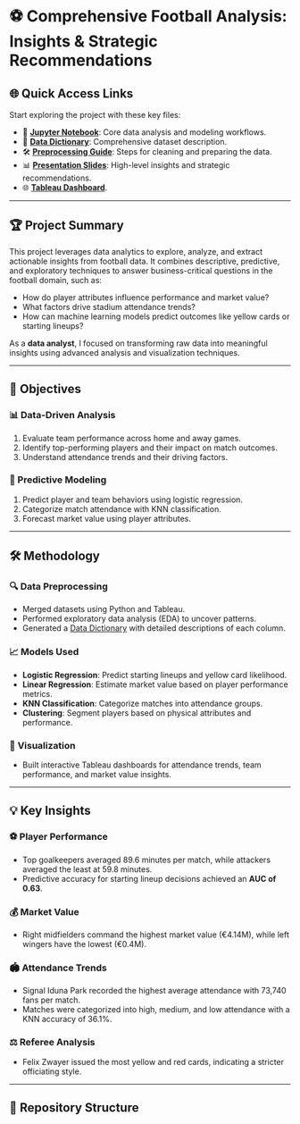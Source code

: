 # ⚽ Comprehensive Football Analysis: Insights & Strategic Recommendations

## 🌐 Quick Access Links
Start exploring the project with these key files:
- 📓 **[Jupyter Notebook](./project_final.ipynb)**: Core data analysis and modeling workflows.
- 📑 **[Data Dictionary](./data%20dictionary_football.pdf)**: Comprehensive dataset description.
- 🛠️ **[Preprocessing Guide](./Data%20Preprocessing_KalaimaniMuthu.pdf)**: Steps for cleaning and preparing the data.
- 📊 **[Presentation Slides](./Kalaimani_project_cap111.pdf)**: High-level insights and strategic recommendations.
- 🌐 **[Tableau Dashboard](https://public.tableau.com/views/Kalaimani_Muthu_dashboard/Home?:language=en-US&publish=yes&:sid=&:redirect=auth&:display_count=n&:origin=viz_share_link )**.

---

## 🏆 Project Summary
This project leverages data analytics to explore, analyze, and extract actionable insights from football data. It combines descriptive, predictive, and exploratory techniques to answer business-critical questions in the football domain, such as:
- How do player attributes influence performance and market value?
- What factors drive stadium attendance trends?
- How can machine learning models predict outcomes like yellow cards or starting lineups?

As a **data analyst**, I focused on transforming raw data into meaningful insights using advanced analysis and visualization techniques.

---

## 🎯 Objectives
### 📊 Data-Driven Analysis
1. Evaluate team performance across home and away games.
2. Identify top-performing players and their impact on match outcomes.
3. Understand attendance trends and their driving factors.

### 🔮 Predictive Modeling
1. Predict player and team behaviors using logistic regression.
2. Categorize match attendance with KNN classification.
3. Forecast market value using player attributes.

---

## 🛠️ Methodology
### 🔍 **Data Preprocessing**
- Merged datasets using Python and Tableau.
- Performed exploratory data analysis (EDA) to uncover patterns.
- Generated a [Data Dictionary](./data%20dictionary_football.pdf) with detailed descriptions of each column.

### 📈 **Models Used**
- **Logistic Regression**: Predict starting lineups and yellow card likelihood.
- **Linear Regression**: Estimate market value based on player performance metrics.
- **KNN Classification**: Categorize matches into attendance groups.
- **Clustering**: Segment players based on physical attributes and performance.

### 🎨 **Visualization**
- Built interactive Tableau dashboards for attendance trends, team performance, and market value insights.

---

## 💡 Key Insights
### ⚽ **Player Performance**
- Top goalkeepers averaged 89.6 minutes per match, while attackers averaged the least at 59.8 minutes.
- Predictive accuracy for starting lineup decisions achieved an **AUC of 0.63**.

### 💰 **Market Value**
- Right midfielders command the highest market value (€4.14M), while left wingers have the lowest (€0.4M).

### 🏟️ **Attendance Trends**
- Signal Iduna Park recorded the highest average attendance with 73,740 fans per match.
- Matches were categorized into high, medium, and low attendance with a KNN accuracy of 36.1%.

### ⚖️ **Referee Analysis**
- Felix Zwayer issued the most yellow and red cards, indicating a stricter officiating style.

---

## 📂 Repository Structure
